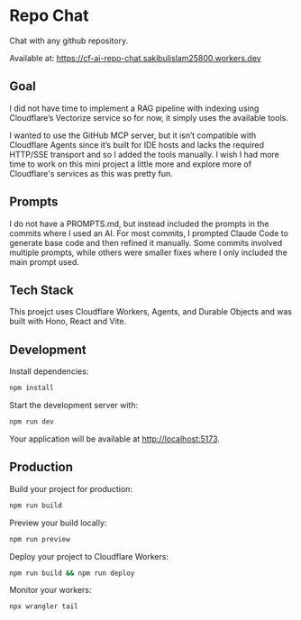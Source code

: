 # Repo Chat

Chat with any github repository.

Available at: https://cf-ai-repo-chat.sakibulislam25800.workers.dev

## Goal

I did not have time to implement a RAG pipeline with indexing using Cloudflare’s Vectorize service so for now, it simply uses the available tools.

I wanted to use the GitHub MCP server, but it isn’t compatible with Cloudflare Agents since it’s built for IDE hosts and lacks the required HTTP/SSE transport and so I added the tools manually. I wish I had more time to work on this mini project a little more and explore more of Cloudflare's services as this was pretty fun. 

## Prompts

I do not have a PROMPTS.md, but instead included the prompts in the commits where I used an AI. For most commits, I prompted Claude Code to generate base code and then refined it manually. Some commits involved multiple prompts, while others were smaller fixes where I only included the main prompt used.

## Tech Stack

This proejct uses Cloudflare Workers, Agents, and Durable Objects and was built with Hono, React and Vite.

## Development

Install dependencies:

```bash
npm install
```

Start the development server with:

```bash
npm run dev
```

Your application will be available at [http://localhost:5173](http://localhost:5173).

## Production

Build your project for production:

```bash
npm run build
```

Preview your build locally:

```bash
npm run preview
```

Deploy your project to Cloudflare Workers:

```bash
npm run build && npm run deploy
```

Monitor your workers:

```bash
npx wrangler tail
```
